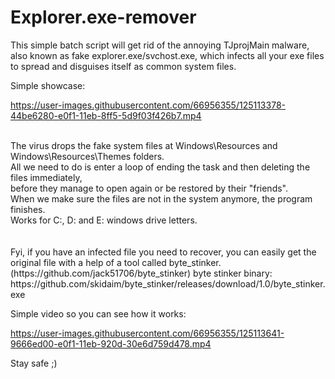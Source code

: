 # Explorer.exe-remover

This simple batch script will get rid of the annoying TJprojMain malware, also known as fake explorer.exe/svchost.exe, which infects all your exe files to spread and disguises itself as common system files.




Simple showcase: 

https://user-images.githubusercontent.com/66956355/125113378-44be6280-e0f1-11eb-8ff5-5d9f03f426b7.mp4

<br />
The virus drops the fake system files at Windows\Resources and Windows\Resources\Themes folders. <br />
All we need to do is enter a loop of ending the task and then deleting the files immediately, <br /> before they manage to open again or be restored by their "friends". <br />
When we make sure the files are not in the system anymore, the program finishes. <br />
Works for C:, D: and E: windows drive letters.
<br />
<br />
<br />
Fyi, if you have an infected file you need to recover, you can easily get the original file with a help of a tool called byte_stinker. (https://github.com/jack51706/byte_stinker)
byte stinker binary: https://github.com/skidaim/byte_stinker/releases/download/1.0/byte_stinker.exe

Simple video so you can see how it works:

https://user-images.githubusercontent.com/66956355/125113641-9666ed00-e0f1-11eb-920d-30e6d759d478.mp4


Stay safe ;)
